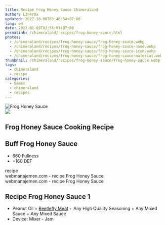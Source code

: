 ```yaml
---
title: Recipe Frog Honey Sauce Chimeraland
author: L3n4r0x
updated: 2022-10-06T03:46:54+07:00
lang: en
date: 2022-01-09T02:56:03+07:00
permalink: /chimeraland/recipes/frog-honey-sauce.html
photos:
  - /chimeraland/recipes/frog-honey-sauce/frog-honey-sauce.webp
  - /chimeraland/recipes/frog-honey-sauce/frog-honey-sauce-name.webp
  - /chimeraland/recipes/frog-honey-sauce/frog-honey-sauce-icon.webp
  - /chimeraland/recipes/frog-honey-sauce/frog-honey-sauce-material.webp
thumbnail: /chimeraland/recipes/frog-honey-sauce/frog-honey-sauce.webp
tags:
  - chimeraland
  - recipe
categories:
  - Games
  - chimeraland
  - recipes
---
```


<link
  rel="stylesheet"
  href="https://rawcdn.githack.com/dimaslanjaka/Web-Manajemen/870a349/css/bootstrap-5-3-0-alpha3-wrapper.css"
/>
<section id="bootstrap-wrapper">
  <div data-bs-theme="dark">
    <div class="card mb-2">
      <div class="card-body">
        <div class="row g-0">
          <div class="col-sm-4 position-relative mb-2">
            <img
              src="https://www.webmanajemen.com/chimeraland/recipes/frog-honey-sauce/frog-honey-sauce-material.webp"
              class="card-img fit-cover w-100 h-100"
              alt="Frog Honey Sauce"
              data-fancybox="true"
            />
          </div>
          <div class="col-sm-8 mb-2">
            <div class="card-body">
              <div class="d-flex flex-row align-items-center mb-3">
                <img
                  class="d-inline-block me-2"
                  src="https://www.webmanajemen.com/chimeraland/recipes/frog-honey-sauce/frog-honey-sauce-icon.webp"
                  width="auto"
                  height="auto"
                  style="vertical-align: middle"
                />
                <h2 class="fs-5">Frog Honey Sauce Cooking Recipe</h2>
              </div>
              <h2 class="card-title fs-5">Buff Frog Honey Sauce</h2>
              <div class="card-text">
                <ul>
                  <li>660 Fullness</li>
                  <li>+160 DEF</li>
                </ul>
              </div>
              <span class="badge rounded-pill">recipe</span>
            </div>
            <div class="card-footer text-end text-muted mt-auto">
              webmanajemen.com - recipe Frog Honey Sauce
            </div>
          </div>
        </div>
      </div>
      <div class="card-footer text-end text-muted">
        webmanajemen.com - recipe Frog Honey Sauce
      </div>
    </div>
    <div class="row mb-2">
      <div class="col-12 col-lg-6 recipe-item mb-2">
        <div class="card">
          <div class="card-body">
            <h2 class="card-title fs-5">Recipe Frog Honey Sauce 1</h2>
            <div class="card-text">
              <ul>
                <li>
                  Peanut Oil<span> + </span
                  ><a
                    class="text-decoration-none text-primary"
                    href="/chimeraland/materials/beetlefly-meat.html"
                    >Beetlefly Meat</a
                  ><span> + </span>Any High Quality Seasoning<span> + </span>Any
                  Mixed Sauce<span> + </span>Any Mixed Sauce
                </li>
                <li>Device: Mixer - Jam</li>
              </ul>
            </div>
          </div>
        </div>
      </div>
    </div>
  </div>
</section>